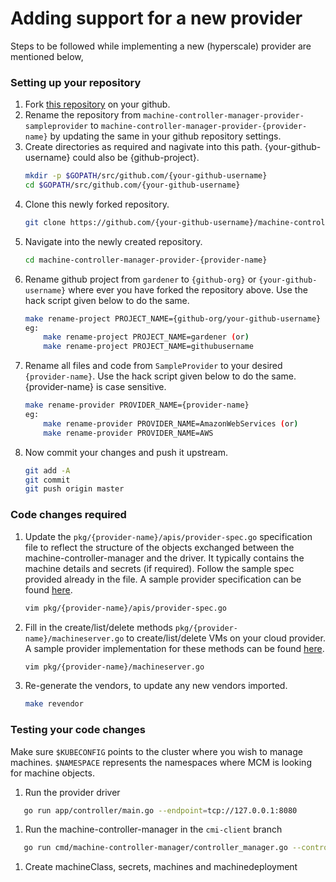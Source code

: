# Adding support for a new provider

Steps to be followed while implementing a new (hyperscale) provider are mentioned below,

### Setting up your repository

1. Fork [this repository](https://github.com/gardener/machine-controller-manager-provider-sampleprovider) on your github.
1. Rename the repository from `machine-controller-manager-provider-sampleprovider` to `machine-controller-manager-provider-{provider-name}` by updating the same in your github repository settings.
1. Create directories as required and nagivate into this path. {your-github-username} could also be {github-project}.
    ```bash
    mkdir -p $GOPATH/src/github.com/{your-github-username}
    cd $GOPATH/src/github.com/{your-github-username}
    ```
1. Clone this newly forked repository.
    ```bash
    git clone https://github.com/{your-github-username}/machine-controller-manager-provider-{provider-name}
    ```
1. Navigate into the newly created repository.
    ```bash
    cd machine-controller-manager-provider-{provider-name}
    ```
1. Rename github project from `gardener` to `{github-org}` or `{your-github-username}` where ever you have forked the repository above. Use the hack script given below to do the same.
    ```bash
    make rename-project PROJECT_NAME={github-org/your-github-username}
    eg:
        make rename-project PROJECT_NAME=gardener (or)
        make rename-project PROJECT_NAME=githubusername
    ```
1. Rename all files and code from `SampleProvider` to your desired `{provider-name}`. Use the hack script given below to do the same. {provider-name} is case sensitive.
    ```bash
    make rename-provider PROVIDER_NAME={provider-name}
    eg:
        make rename-provider PROVIDER_NAME=AmazonWebServices (or)
        make rename-provider PROVIDER_NAME=AWS
    ```
1. Now commit your changes and push it upstream.
    ```bash
    git add -A
    git commit
    git push origin master
    ```

### Code changes required

1. Update the `pkg/{provider-name}/apis/provider-spec.go` specification file to reflect the structure of the objects exchanged between the machine-controller-manager and the driver. It typically contains the machine details and secrets (if required). Follow the sample spec provided already in the file. A sample provider specification can be found [here](https://github.com/prashanth26/machine-controller-manager-provider-gcp/blob/master/pkg/gcp/apis/provider-spec.go). 
    ```bash
    vim pkg/{provider-name}/apis/provider-spec.go
    ```
1. Fill in the create/list/delete methods `pkg/{provider-name}/machineserver.go` to create/list/delete VMs on your cloud provider. A sample provider implementation for these methods can be found [here](https://github.com/prashanth26/machine-controller-manager-provider-gcp/blob/master/pkg/gcp/machineserver.go).
    ```bash
    vim pkg/{provider-name}/machineserver.go
    ```
1. Re-generate the vendors, to update any new vendors imported.
    ```bash
    make revendor
    ```

### Testing your code changes

Make sure `$KUBECONFIG` points to the cluster where you wish to manage machines. `$NAMESPACE` represents the namespaces where MCM is looking for machine objects.

1. Run the provider driver
```bash
   go run app/controller/main.go --endpoint=tcp://127.0.0.1:8080
```
1. Run the machine-controller-manager in the `cmi-client` branch
```bash
   go run cmd/machine-controller-manager/controller_manager.go --control-kubeconfig=$KUBECONFIG --target-kubeconfig=$KUBECONFIG --namespace=$NAMESPACE
```
1. Create machineClass, secrets, machines and machinedeployment
